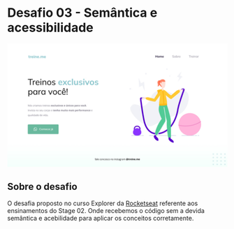 # Desafio 03 - Semântica e acessibilidade
<img src="./images/screenshot.jpg"/>

## Sobre o desafio
O desafia proposto no curso Explorer da [Rocketseat](https://www.rocketseat.com.br/) referente aos ensinamentos do Stage 02. Onde recebemos o código sem a devida semântica e acebilidade para aplicar os conceitos corretamente.